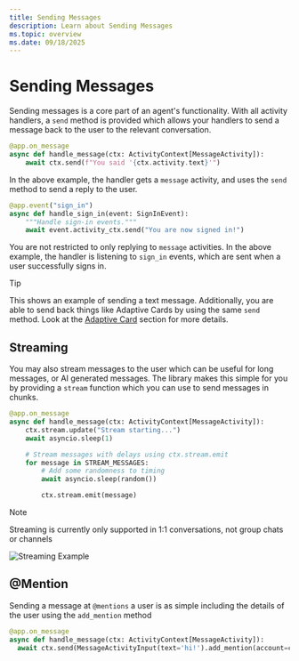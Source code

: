 ```yaml
---
title: Sending Messages
description: Learn about Sending Messages
ms.topic: overview
ms.date: 09/18/2025
---
```


# Sending Messages

Sending messages is a core part of an agent's functionality. With all activity handlers, a `send` method is provided which allows your handlers to send a message back to the user to the relevant conversation. 

```python
@app.on_message
async def handle_message(ctx: ActivityContext[MessageActivity]):
    await ctx.send(f"You said '{ctx.activity.text}'")
```

In the above example, the handler gets a `message` activity, and uses the `send` method to send a reply to the user.

```python
@app.event("sign_in")
async def handle_sign_in(event: SignInEvent):
    """Handle sign-in events."""
    await event.activity_ctx.send("You are now signed in!")
```

You are not restricted to only replying to `message` activities. In the above example, the handler is listening to `sign_in` events, which are sent when a user successfully signs in. 

> [!TIP]
> This shows an example of sending a text message. Additionally, you are able to send back things like Adaptive Cards by using the same `send` method. Look at the [Adaptive Card](../../in-depth-guides/adaptive-cards.md) section for more details.

## Streaming

You may also stream messages to the user which can be useful for long messages, or AI generated messages. The library makes this simple for you by providing a `stream` function which you can use to send messages in chunks. 

```python
@app.on_message
async def handle_message(ctx: ActivityContext[MessageActivity]):
    ctx.stream.update("Stream starting...")
    await asyncio.sleep(1)

    # Stream messages with delays using ctx.stream.emit
    for message in STREAM_MESSAGES:
        # Add some randomness to timing
        await asyncio.sleep(random())

        ctx.stream.emit(message)
```

> [!NOTE]
> Streaming is currently only supported in 1:1 conversations, not group chats or channels

![Streaming Example](/screenshots/streaming-chat.gif)

## @Mention

Sending a message at `@mentions` a user is as simple including the details of the user using the `add_mention` method


```python
@app.on_message
async def handle_message(ctx: ActivityContext[MessageActivity]):
  await ctx.send(MessageActivityInput(text='hi!').add_mention(account=ctx.activity.from_))
```

